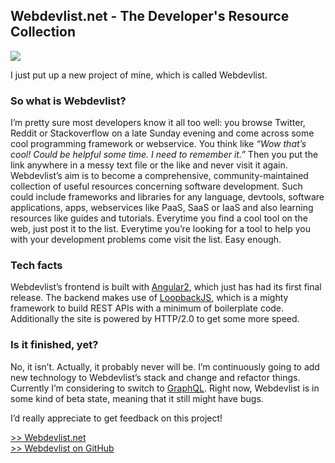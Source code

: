## Webdevlist.net - The Developer's Resource Collection

![](assets/img/webdevlist.jpg)

I just put up a new project of mine, which is called Webdevlist.

### So what is Webdevlist?

I’m pretty sure most developers know it all too well: you browse Twitter, Reddit or Stackoverflow on a late Sunday evening and come across some cool programming framework or webservice. You think like _“Wow that’s cool! Could be helpful some time. I need to remember it.”_ Then you put the link anywhere in a messy text file or the like and never visit it again. Webdevlist’s aim is to become a comprehensive, community-maintained collection of useful resources concerning software development. Such could include frameworks and libraries for any language, devtools, software applications, apps, webservices like PaaS, SaaS or IaaS and also learning resources like guides and tutorials. Everytime you find a cool tool on the web, just post it to the list. Everytime you’re looking for a tool to help you with your development problems come visit the list. Easy enough.

### Tech facts

Webdevlist’s frontend is built with [Angular2](https://angular.io/ "Angular2"), which just has had its first final release. The backend makes use of [LoopbackJS](http://loopback.io/ "LoopbackJS"), which is a mighty framework to build REST APIs with a minimum of boilerplate code. Additionally the site is powered by HTTP/2.0 to get some more speed.

### Is it finished, yet?

No, it isn’t. Actually, it probably never will be. I’m continuously going to add new technology to Webdevlist’s stack and change and refactor things. Currently I’m considering to switch to [GraphQL](http://graphql.org/learn/ "GraphQL"). Right now, Webdevlist is in some kind of beta state, meaning that it still might have bugs.

I’d really appreciate to get feedback on this project!

[>> Webdevlist.net](https://webdevlist.net)  
[>> Webdevlist on GitHub](https://github.com/n1try/webdevlist.net) 
